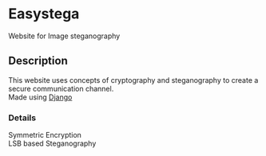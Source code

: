 # Easystega
Website for Image steganography 
## Description
This website uses concepts of cryptography and steganography to create a secure 
communication channel.<br />
Made using [Django](https://www.djangoproject.com/)
### Details
Symmetric Encryption <br />
LSB based Steganography

